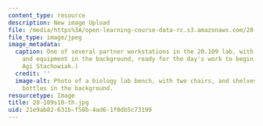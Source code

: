 ```yaml
---
content_type: resource
description: New image Upload
file: /media/https%3A/open-learning-course-data-rc.s3.amazonaws.com/20-109-laboratory-fundamentals-in-biological-engineering-spring-2010/21e9ab82631bf58b4ad61f0db5c73199_20-109s10-th.jpg
file_type: image/jpeg
image_metadata:
  caption: One of several partner workstations in the 20.109 lab, with shared chemicals
    and equipment in the background, ready for the day's work to begin. (Photo by
    Agi Stachowiak.)
  credit: ''
  image-alt: Photo of a biology lab bench, with two chairs, and shelves of chemical
    bottles in the background.
resourcetype: Image
title: 20-109s10-th.jpg
uid: 21e9ab82-631b-f58b-4ad6-1f0db5c73199
---
```

